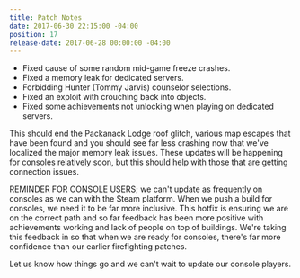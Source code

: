 ```yaml
---
title: Patch Notes
date: 2017-06-30 22:15:00 -04:00
position: 17
release-date: 2017-06-28 00:00:00 -04:00
---
```


- Fixed cause of some random mid-game freeze crashes.
- Fixed a memory leak for dedicated servers.
- Forbidding Hunter (Tommy Jarvis) counselor selections.
- Fixed an exploit with crouching back into objects.
- Fixed some achievements not unlocking when playing on dedicated servers.

This should end the Packanack Lodge roof glitch, various map escapes that have been found and you should see far less crashing now that we've localized the major memory leak issues. These updates will be happening for consoles relatively soon, but this should help with those that are getting connection issues.

REMINDER FOR CONSOLE USERS; we can't update as frequently on consoles as we can with the Steam platform. When we push a build for consoles, we need it to be far more inclusive. This hotfix is ensuring we are on the correct path and so far feedback has been more positive with achievements working and lack of people on top of buildings. We're taking this feedback in so that when we are ready for consoles, there's far more confidence than our earlier firefighting patches.

Let us know how things go and we can't wait to update our console players.